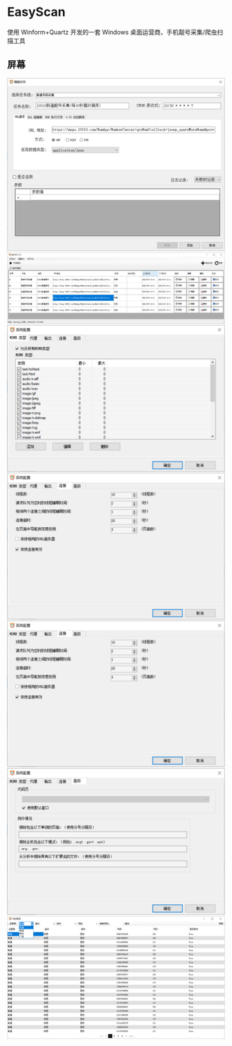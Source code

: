 # EasyScan

使用 Winform+Quartz 开发的一套 Windows 桌面运营商，手机靓号采集/爬虫扫描工具

## 屏幕

<img src="Screen/1.png"/>

<img src="Screen/2.png"/>

<img src="Screen/3.png"/>

<img src="Screen/4.png"/>

<img src="Screen/5.png"/>

<img src="Screen/6.png"/>

<img src="Screen/7.png"/>
